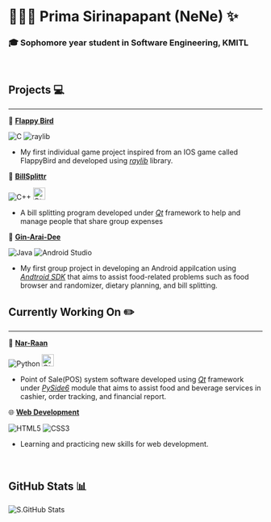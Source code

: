 # 🙇🏻‍♀️ Prima Sirinapapant (NeNe) ✨
### 🎓 Sophomore year student in Software Engineering, KMITL

<br>

## Projects 💻
---

🐣 [**Flappy Bird**](https://github.com/neneprm/FlappyBird)

<img src="https://img.icons8.com/color/24/000000/c-programming.png" title="C"/>
<img src="https://github.com/raysan5/raylib/blob/master/logo/raylib_24x24.png?raw=true" title="raylib">

- My first individual game project inspired from an IOS game called FlappyBird and developed using [_raylib_](https://www.raylib.com) library.

🧾 [**BillSplittr**](https://github.com/neneprm/BillSplittr)

<img src="https://img.icons8.com/color/24/000000/c-plus-plus-logo.png" title="C++"/>
<img src="https://www.qt.io/hubfs/qt-design-system/assets/logos/qt-logo.svg" alt="Qt Logo" width="24" height="24" title="Qt"/>

- A bill splitting program developed under [_Qt_](https://www.qt.io) framework to help and manage people that share group expenses

🍩 [**Gin-Arai-Dee**](https://github.com/deeckn/GIN-ARAI-DEE)

<img src="https://img.icons8.com/color/24/000000/java-coffee-cup-logo--v1.png" title="Java"/>
<img src="https://img.icons8.com/fluency/24/000000/android-studio--v3.png" title="Android Studio"/>

- My first group project in developing an Android appilcation using [_Andtroid SDK_](https://developer.android.com) that aims to assist food-related problems such as food browser and randomizer, dietary planning, and bill splitting.

## Currently Working On ✏️
---

🛒 [**Nar-Raan**](https://github.com/TawanLekngam/SEP_Project)

<img src="https://img.icons8.com/color/24/000000/python--v1.png" title="Python"/>
<img src="https://www.qt.io/hubfs/qt-design-system/assets/logos/qt-logo.svg" alt="Qt Logo" width="24" height="24" title="Qt">

- Point of Sale(POS) system software developed using [_Qt_](https://www.qt.io) framework under [_PySide6_](https://pypi.org/project/PySide6/) module that aims to assist food and beverage services in cashier, order tracking, and financial report.

🌐 [**Web Development**](https://github.com/neneprm/Web-Development-Bootcamp)

<img src="https://img.icons8.com/color/24/000000/html-5--v1.png" title="HTML5"/>
<img src="https://img.icons8.com/color/24/000000/css3.png" title="CSS3"/>

- Learning and practicing new skills for web development.

<br>


## GitHub Stats 📊

<img align="left" alt="S.GitHub Stats" src="https://github-readme-stats.vercel.app/api?username=neneprm&show_icons=true&theme=dark&hide_border=true" />



<!-- **neneprm/neneprm** is a ✨ _special_ ✨ repository because its `README.md` (this file) appears on your GitHub profile.

Here are some ideas to get you started:

- 🔭 I’m currently working on ...
- 🌱 I’m currently learning ...
- 👯 I’m looking to collaborate on ...
- 🤔 I’m looking for help with ...
- 💬 Ask me about ...
- 📫 How to reach me: ...
- 😄 Pronouns: ...
- ⚡ Fun fact: ... -->
